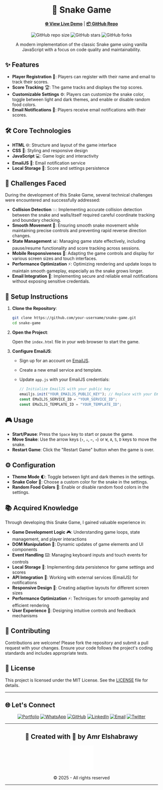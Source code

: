 <div align="center">

# 🐍 Snake Game

[**🌐 View Live Demo**](https://amr-elshabrawy-dev.github.io/snake-game/) | [**📦 GitHub Repo**](https://github.com/Amr-Elshabrawy-Dev/snake-game)

![GitHub repo size](https://img.shields.io/github/repo-size/Amr-Elshabrawy-Dev/snake-game?style=social&logo=github) ![GitHub stars](https://img.shields.io/github/stars/Amr-Elshabrawy-Dev/snake-game?style=social) ![GitHub forks](https://img.shields.io/github/forks/Amr-Elshabrawy-Dev/snake-game?style=social)

A modern implementation of the classic Snake game using vanilla JavaScript with a focus on code quality and maintainability.

</div>

## ✨ Features

- **Player Registration** 📝: Players can register with their name and email to track their scores.
- **Score Tracking** 🏆: The game tracks and displays the top scores.
- **Customizable Settings** ⚙️: Players can customize the snake color, toggle between light and dark themes, and enable or disable random food colors.
- **Email Notifications** 📧: Players receive email notifications with their scores.

## 🛠️ Core Technologies

- **HTML** 🌐: Structure and layout of the game interface
- **CSS** 🎨: Styling and responsive design
- **JavaScript** 💻: Game logic and interactivity
- **EmailJS** 📧: Email notification service
- **Local Storage** 💾: Score and settings persistence

## 🚧 Challenges Faced

During the development of this Snake Game, several technical challenges were encountered and successfully addressed:

- **Collision Detection** 💥: Implementing accurate collision detection between the snake and walls/itself required careful coordinate tracking and boundary checking.
- **Smooth Movement** 🔄: Ensuring smooth snake movement while maintaining precise controls and preventing rapid reverse direction changes.
- **State Management** 📊: Managing game state effectively, including pause/resume functionality and score tracking across sessions.
- **Mobile Responsiveness** 📱: Adapting the game controls and display for various screen sizes and touch interfaces.
- **Performance Optimization** ⚡: Optimizing rendering and update loops to maintain smooth gameplay, especially as the snake grows longer.
- **Email Integration** 📨: Implementing secure and reliable email notifications without exposing sensitive credentials.

## 🚀 Setup Instructions

1. **Clone the Repository**:

   ```bash
   git clone https://github.com/your-username/snake-game.git
   cd snake-game
   ```

2. **Open the Project**:

   Open the `index.html` file in your web browser to start the game.

3. **Configure EmailJS**:

   - Sign up for an account on [EmailJS](https://www.emailjs.com/).
   - Create a new email service and template.
   - Update `app.js` with your EmailJS credentials:

     ```javascript
     // Initialize EmailJS with your public key
     emailjs.init("YOUR_EMAILJS_PUBLIC_KEY"); // Replace with your EmailJS public key
     const EMaILJS_SERVICE_ID = "YOUR_SERVICE_ID";
     const EMaILJS_TEMPLATE_ID = "YOUR_TEMPLATE_ID";
     ```

## 🎮 Usage

- **Start/Pause**: Press the `Space` key to start or pause the game.
- **Move Snake**: Use the arrow keys (`↑`, `↓`, `←`, `→`) or `W`, `A`, `S`, `D` keys to move the snake.
- **Restart Game**: Click the "Restart Game" button when the game is over.

## ⚙️ Configuration

- **Theme Mode** 🌓: Toggle between light and dark themes in the settings.
- **Snake Color** 🎨: Choose a custom color for the snake in the settings.
- **Random Food Colors** 🍎: Enable or disable random food colors in the settings.

## 📚 Acquired Knowledge

Through developing this Snake Game, I gained valuable experience in:

- **Game Development Logic** 🎮: Understanding game loops, state management, and player interactions
- **DOM Manipulation** 🔄: Dynamic updates of game elements and UI components
- **Event Handling** ⌨️: Managing keyboard inputs and touch events for controls
- **Local Storage** 💾: Implementing data persistence for game settings and scores
- **API Integration** 🔌: Working with external services (EmailJS) for notifications
- **Responsive Design** 📱: Creating adaptive layouts for different screen sizes
- **Performance Optimization** ⚡: Techniques for smooth gameplay and efficient rendering
- **User Experience** 👥: Designing intuitive controls and feedback mechanisms

## 🤝 Contributing

Contributions are welcome! Please fork the repository and submit a pull request with your changes. Ensure your code follows the project's coding standards and includes appropriate tests.

## 📄 License

This project is licensed under the MIT License. See the [LICENSE](LICENSE) file for details.

---

## 🌐 Let's Connect

<div align="center">
  
[![Portfolio](https://img.shields.io/badge/Portfolio-FF5722?style=for-the-badge&logo=google-chrome&logoColor=white)](https://github.com/Amr-Elshabrawy-Dev) [![WhatsApp](https://img.shields.io/badge/WhatsApp-25D366?style=for-the-badge&logo=whatsapp&logoColor=white)](https://wa.me/201202546653?text=Hi%20Amr!%20I%20saw%20your%20portfolio%20and%20would%20love%20to%20discuss%20a%20potential%20collaboration) [![GitHub](https://img.shields.io/badge/GitHub-100000?style=for-the-badge&logo=github&logoColor=white)](https://github.com/Amr-Elshabrawy-Dev) [![LinkedIn](https://img.shields.io/badge/LinkedIn-0077B5?style=for-the-badge&logo=logmein&logoColor=white)](https://www.linkedin.com/in/amr-elshabrawy-dev) [![Email](https://img.shields.io/badge/Email-D14836?style=for-the-badge&logo=gmail&logoColor=white)](mailto:amrelshabrawy.dev@gmail.com) [![Twitter](https://img.shields.io/badge/Twitter-1DA1F2?style=for-the-badge&logo=x&logoColor=white)](https://www.x.com/@AmrElshabr43803)

</div>

---

  <div align="center">
  <h2>🌟 Created with 💚 by Amr Elshabrawy</h2>
  <img src="./amr.svg" alt="Logo" width="80">
  <p>© 2025 - All rights reserved</p>
</div>

---
